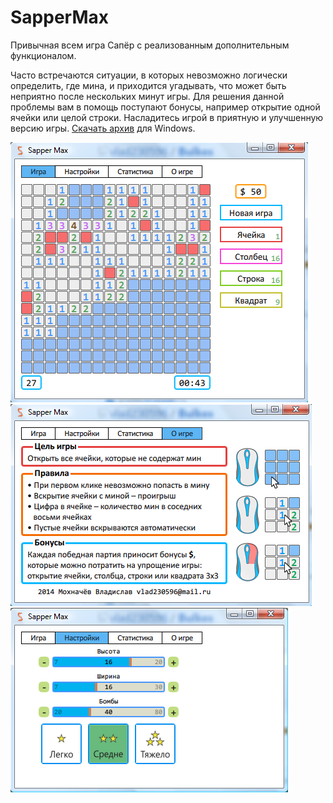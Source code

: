 # SapperMax
Привычная всем игра Сапёр с реализованным дополнительным функционалом.

Часто встречаются ситуации, в которых невозможно логически определить, где мина, и приходится угадывать, что может быть неприятно после нескольких минут игры.
Для решения данной проблемы вам в помощь поступают бонусы, например открытие одной ячейки или целой строки.
Насладитесь игрой в приятную и улучшенную версию игры. [Скачать архив](https://github.com/vlad230596/SapperMax/raw/master/Sapper%20Max.7z) для Windows.

![текущий интерфейс](https://github.com/vlad230596/SapperMax/blob/master/Screenshot/game.png)
![текущий интерфейс](https://github.com/vlad230596/SapperMax/blob/master/Screenshot/info.png)
![текущий интерфейс](https://github.com/vlad230596/SapperMax/blob/master/Screenshot/settings.png)
